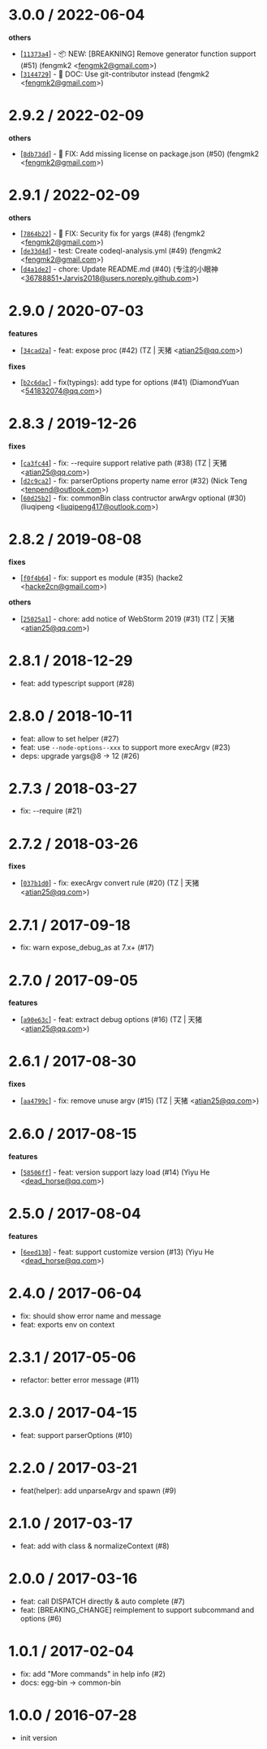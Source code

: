 
3.0.0 / 2022-06-04
==================

**others**
  * [[`11373a4`](http://github.com/node-modules/common-bin/commit/11373a4f83aba84f2b29a1cc1e3acecb5869de3a)] - 📦 NEW: [BREAKNING] Remove generator function support (#51) (fengmk2 <<fengmk2@gmail.com>>)
  * [[`3144729`](http://github.com/node-modules/common-bin/commit/31447297aab19ce708d7f0e241c217ec357655cc)] - 📖 DOC: Use git-contributor instead (fengmk2 <<fengmk2@gmail.com>>)

2.9.2 / 2022-02-09
==================

**others**
  * [[`8db73dd`](http://github.com/node-modules/common-bin/commit/8db73ddaec86dd3013ca235975d80217727144a4)] - 🐛 FIX: Add missing license on package.json (#50) (fengmk2 <<fengmk2@gmail.com>>)

2.9.1 / 2022-02-09
==================

**others**
  * [[`7864b22`](http://github.com/node-modules/common-bin/commit/7864b224c14ee2a6f6200bec65273b92749b2cfd)] - 🐛 FIX: Security fix for yargs (#48) (fengmk2 <<fengmk2@gmail.com>>)
  * [[`de33d4d`](http://github.com/node-modules/common-bin/commit/de33d4d9f777d53af8f4a7fcecf5d28d827e4db1)] - test: Create codeql-analysis.yml (#49) (fengmk2 <<fengmk2@gmail.com>>)
  * [[`d4a1de2`](http://github.com/node-modules/common-bin/commit/d4a1de2d859322b2b468b6971a0dbf9e6b82b753)] - chore: Update README.md (#40) (专注的小眼神 <<36788851+Jarvis2018@users.noreply.github.com>>)

2.9.0 / 2020-07-03
==================

**features**
  * [[`34cad2a`](http://github.com/node-modules/common-bin/commit/34cad2ad20781ec671bc8d7b846a1de1a1e3fc2a)] - feat: expose proc (#42) (TZ | 天猪 <<atian25@qq.com>>)

**fixes**
  * [[`b2c6dac`](http://github.com/node-modules/common-bin/commit/b2c6dacfb62500163f8495d765ff9586d0ad08be)] - fix(typings): add type for options (#41) (DiamondYuan <<541832074@qq.com>>)

2.8.3 / 2019-12-26
==================

**fixes**
  * [[`ca3fc44`](http://github.com/node-modules/common-bin/commit/ca3fc4476375661fc6aa9bcd84debbeadbe7f063)] - fix: --require support relative path (#38) (TZ | 天猪 <<atian25@qq.com>>)
  * [[`d2c9ca2`](http://github.com/node-modules/common-bin/commit/d2c9ca2fc7de71624e986eccd9eb273607dc0324)] - fix: parserOptions property name error (#32) (Nick Teng <<tenpend@outlook.com>>)
  * [[`60d25b2`](http://github.com/node-modules/common-bin/commit/60d25b252dc2a89e945c252dfb6c257a518ffc7c)] - fix: commonBin class contructor arwArgv optional (#30) (liuqipeng <<liuqipeng417@outlook.com>>)

2.8.2 / 2019-08-08
==================

**fixes**
  * [[`f0f4b64`](http://github.com/node-modules/common-bin/commit/f0f4b64726656f8a0416ada7c3e6bc85cebae50d)] - fix: support es module (#35) (hacke2 <<hacke2cn@gmail.com>>)

**others**
  * [[`25025a1`](http://github.com/node-modules/common-bin/commit/25025a166f783d606d6c94831841d06241253736)] -  chore: add notice of WebStorm 2019 (#31) (TZ | 天猪 <<atian25@qq.com>>)

2.8.1 / 2018-12-29
==================

  * feat: add typescript support (#28)

2.8.0 / 2018-10-11
==================

  * feat: allow to set helper (#27)
  * feat: use `--node-options--xxx` to support more execArgv (#23)
  * deps: upgrade yargs@8 -> 12 (#26)

2.7.3 / 2018-03-27
==================

  * fix: --require (#21)

2.7.2 / 2018-03-26
==================

**fixes**
  * [[`037b1d0`](http://github.com/node-modules/common-bin/commit/037b1d02e33beebf2071fe68c235593cea8e2c42)] - fix: execArgv convert rule (#20) (TZ | 天猪 <<atian25@qq.com>>)

2.7.1 / 2017-09-18
==================

  * fix: warn expose_debug_as at 7.x+ (#17)

2.7.0 / 2017-09-05
==================

**features**
  * [[`a90e63c`](http://github.com/node-modules/common-bin/commit/a90e63c653d34634290a0af81bf358521457cff8)] - feat: extract debug options (#16) (TZ | 天猪 <<atian25@qq.com>>)

2.6.1 / 2017-08-30
==================

**fixes**
  * [[`aa4799c`](http://github.com/node-modules/common-bin/commit/aa4799cad621e399a3a168e6d6a07b3fdb407d01)] - fix: remove unuse argv (#15) (TZ | 天猪 <<atian25@qq.com>>)

2.6.0 / 2017-08-15
==================

**features**
  * [[`58506ff`](http://github.com/node-modules/common-bin/commit/58506ffb45299b0027de9c3a37fa4d8cd5f809ae)] - feat: version support lazy load (#14) (Yiyu He <<dead_horse@qq.com>>)

2.5.0 / 2017-08-04
==================

**features**
  * [[`6eed130`](http://github.com/node-modules/common-bin/commit/6eed1303caf5aeef4306f503adcae458e9093b92)] - feat: support customize version (#13) (Yiyu He <<dead_horse@qq.com>>)

2.4.0 / 2017-06-04
==================

  * fix: should show error name and message
  * feat: exports env on context

2.3.1 / 2017-05-06
==================

  * refactor: better error message (#11)

2.3.0 / 2017-04-15
==================

  * feat: support parserOptions (#10)

2.2.0 / 2017-03-21
==================

  * feat(helper): add unparseArgv and spawn (#9)

2.1.0 / 2017-03-17
==================

  * feat: add with class & normalizeContext (#8)

2.0.0 / 2017-03-16
==================

  * feat: call DISPATCH directly & auto complete (#7)
  * feat: [BREAKING_CHANGE] reimplement to support subcommand and options (#6)

1.0.1 / 2017-02-04
==================

  * fix: add "More commands" in help info (#2)
  * docs: egg-bin -> common-bin

1.0.0 / 2016-07-28
==================

  * init version
